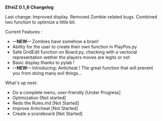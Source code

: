  **EfreiZ 0.1_6 Changelog**
 
 Last change: Improved display. Removed Zombie-related bugs. Combined two function to optimize a little bit.
 
Current Features :

- **--NEW--** Zombies have somehow a brain!
- Ability for the user to create their own function in PlayPos.py
- Safe GridEdit function on Board.py, checking with a vectorial representation wether the players moves are legits or not
- Basic display thanks to pylab !
- **--NEW--** Introducing: Anticheat ! The great function that will prevent you from doing many evil things...

What's up next:

- Do a complete menu, user-friendly  [Under Progress]
- Optimization [Not started]
- Redo the Rules.md  [Not Started]
- Improve Anticheat  [Not Started]
- Create a scoreboard  [Not Started]
